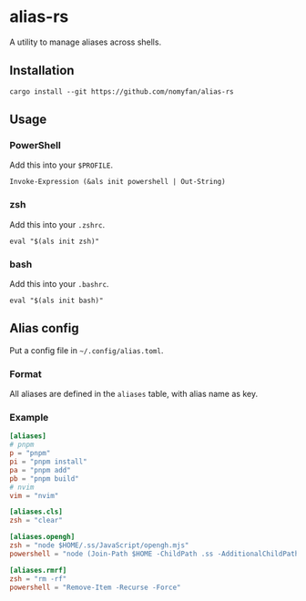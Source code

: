# alias-rs

A utility to manage aliases across shells.

## Installation

```
cargo install --git https://github.com/nomyfan/alias-rs
```

## Usage

### PowerShell

Add this into your `$PROFILE`.

```pwsh
Invoke-Expression (&als init powershell | Out-String)
```

### zsh

Add this into your `.zshrc`.

```shell
eval "$(als init zsh)"
```

### bash

Add this into your `.bashrc`.

```shell
eval "$(als init bash)"
```

## Alias config

Put a config file in `~/.config/alias.toml`.

### Format

All aliases are defined in the `aliases` table, with alias name as key.

### Example

```toml
[aliases]
# pnpm
p = "pnpm"
pi = "pnpm install"
pa = "pnpm add"
pb = "pnpm build"
# nvim
vim = "nvim"

[aliases.cls]
zsh = "clear"

[aliases.opengh]
zsh = "node $HOME/.ss/JavaScript/opengh.mjs"
powershell = "node (Join-Path $HOME -ChildPath .ss -AdditionalChildPath JavaScript,opengh.mjs)"

[aliases.rmrf]
zsh = "rm -rf"
powershell = "Remove-Item -Recurse -Force"

```

